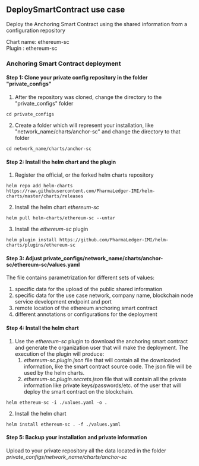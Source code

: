 

## DeploySmartContract use case

Deploy the Anchoring Smart Contract using the shared information from a configuration repository

Chart name: ethereum-sc <br/>
Plugin : ethereum-sc

### Anchoring Smart Contract deployment

#### Step 1: Clone your private config repository in the folder "private_configs"


1. After the repository was cloned, change the directory to the "private_configs" folder
```shell
cd private_configs
```
2. Create a folder which will represent your installation, like "network_name/charts/anchor-sc" and change the directory to that folder
```shell
cd network_name/charts/anchor-sc
```

#### Step 2: Install the helm chart and the plugin

1. Register the official, or the forked helm charts repository
```shell
helm repo add helm-charts https://raw.githubusercontent.com/PharmaLedger-IMI/helm-charts/master/charts/releases
```
2. Install the helm chart _ethereum-sc_
```shell
helm pull helm-charts/ethereum-sc --untar
```
3. Install the _ethereum-sc_ plugin
```shell
helm plugin install https://github.com/PharmaLedger-IMI/helm-charts/plugins/ethereum-sc
```

#### Step 3: Adjust private_configs/network_name/charts/anchor-sc/ethereum-sc/values.yaml

The file contains parametrization for different sets of values:
1. specific data for the upload of the public shared information
2. specific data for the use case network, company name, blockchain node service development endpoint and port
3. remote location of the ethereum anchoring smart contract
4. different annotations or configurations for the deployment

#### Step 4: Install the helm chart

1. Use the _ethereum-sc_ plugin to download the anchoring smart contract and generate the organization user that will make the deployment. 
   The execution of the plugin will produce:
   1. _ethereum-sc.plugin.json_ file that will contain all the downloaded information, like the smart contract source code. The json file will be used by the helm charts.
   2. _ethereum-sc.plugin.secrets.json_ file that will contain all the private information like private keys/passwords/etc. of the user that will deploy the smart contract on the blockchain.
   
```shell
helm ethereum-sc -i ./values.yaml -o .
```

2. Install the helm chart
```shell
helm install ethereum-sc . -f ./values.yaml
```

#### Step 5: Backup your installation and private information

Upload to your private repository all the data located in the folder _private_configs/network_name/charts/anchor-sc_


